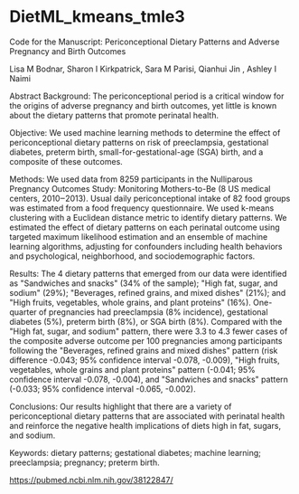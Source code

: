 # DietML_kmeans_tmle3
Code for the Manuscript: Periconceptional Dietary Patterns and Adverse Pregnancy and Birth Outcomes

Lisa M Bodnar, Sharon I Kirkpatrick, Sara M Parisi, Qianhui Jin , Ashley I Naimi

Abstract
Background: The periconceptional period is a critical window for the origins of adverse pregnancy and birth outcomes, yet little is known about the dietary patterns that promote perinatal health.

Objective: We used machine learning methods to determine the effect of periconceptional dietary patterns on risk of preeclampsia, gestational diabetes, preterm birth, small-for-gestational-age (SGA) birth, and a composite of these outcomes.

Methods: We used data from 8259 participants in the Nulliparous Pregnancy Outcomes Study: Monitoring Mothers-to-Be (8 US medical centers, 2010‒2013). Usual daily periconceptional intake of 82 food groups was estimated from a food frequency questionnaire. We used k-means clustering with a Euclidean distance metric to identify dietary patterns. We estimated the effect of dietary patterns on each perinatal outcome using targeted maximum likelihood estimation and an ensemble of machine learning algorithms, adjusting for confounders including health behaviors and psychological, neighborhood, and sociodemographic factors.

Results: The 4 dietary patterns that emerged from our data were identified as "Sandwiches and snacks" (34% of the sample); "High fat, sugar, and sodium" (29%); "Beverages, refined grains, and mixed dishes" (21%); and "High fruits, vegetables, whole grains, and plant proteins" (16%). One-quarter of pregnancies had preeclampsia (8% incidence), gestational diabetes (5%), preterm birth (8%), or SGA birth (8%). Compared with the "High fat, sugar, and sodium" pattern, there were 3.3 to 4.3 fewer cases of the composite adverse outcome per 100 pregnancies among participants following the "Beverages, refined grains and mixed dishes" pattern (risk difference -0.043; 95% confidence interval -0.078, -0.009), "High fruits, vegetables, whole grains and plant proteins" pattern (-0.041; 95% confidence interval -0.078, -0.004), and "Sandwiches and snacks" pattern (-0.033; 95% confidence interval -0.065, -0.002).

Conclusions: Our results highlight that there are a variety of periconceptional dietary patterns that are associated with perinatal health and reinforce the negative health implications of diets high in fat, sugars, and sodium.

Keywords: dietary patterns; gestational diabetes; machine learning; preeclampsia; pregnancy; preterm birth.

https://pubmed.ncbi.nlm.nih.gov/38122847/
